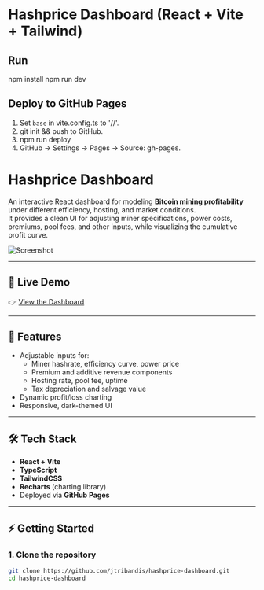 
# Hashprice Dashboard (React + Vite + Tailwind)

## Run
npm install
npm run dev

## Deploy to GitHub Pages
1) Set `base` in vite.config.ts to '/<repo-name>/'.
2) git init && push to GitHub.
3) npm run deploy
4) GitHub → Settings → Pages → Source: gh-pages.
# Hashprice Dashboard

An interactive React dashboard for modeling **Bitcoin mining profitability** under different efficiency, hosting, and market conditions.  
It provides a clean UI for adjusting miner specifications, power costs, premiums, pool fees, and other inputs, while visualizing the cumulative profit curve.

![Screenshot](docs/screenshot.png)

---

## 🚀 Live Demo
👉 [View the Dashboard](https://jtribandis.github.io/hashprice-dashboard/)

---

## 📂 Features
- Adjustable inputs for:
  - Miner hashrate, efficiency curve, power price
  - Premium and additive revenue components
  - Hosting rate, pool fee, uptime
  - Tax depreciation and salvage value
- Dynamic profit/loss charting
- Responsive, dark-themed UI

---

## 🛠️ Tech Stack
- **React + Vite**
- **TypeScript**
- **TailwindCSS**
- **Recharts** (charting library)
- Deployed via **GitHub Pages**

---

## ⚡ Getting Started

### 1. Clone the repository
```bash
git clone https://github.com/jtribandis/hashprice-dashboard.git
cd hashprice-dashboard
